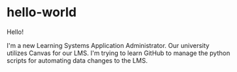 # hello-world

Hello!

I'm a new Learning Systems Application Administrator. Our university utilizes Canvas for our LMS. I'm trying to learn GitHub to manage the python scripts for automating data changes to the LMS.
